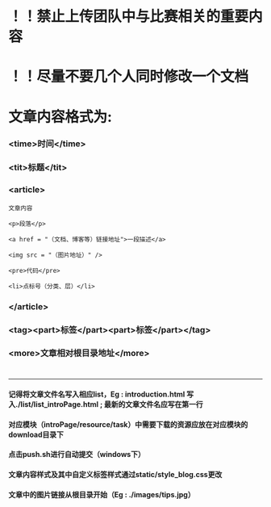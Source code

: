 # ！！禁止上传团队中与比赛相关的重要内容
# ！！尽量不要几个人同时修改一个文档

# 文章内容格式为:	

### \<time\>时间\</time\>

### \<tit\>标题\</tit\>

### \<article\>  

	文章内容  

	<p>段落</p>  

	<a href = "（文档、博客等）链接地址">一段描述</a>  

	<img src = "（图片地址）" />  

	<pre>代码</pre>  

	<li>点标号（分类、层）</li>  

### \</article\>
### \<tag\>\<part\>标签\</part\>\<part\>标签\</part\>\</tag\>
### \<more\>文章相对根目录地址\</more\>
#
* * *
#### 记得将文章文件名写入相应list，Eg : introduction.html 写入./list/list_introPage.html ; 最新的文章文件名应写在第一行
#### 对应模块（introPage/resource/task）中需要下载的资源应放在对应模块的download目录下
#### 点击push.sh进行自动提交（windows下）
#### 文章内容样式及其中自定义标签样式通过static/style_blog.css更改
#### 文章中的图片链接从根目录开始（Eg : ./images/tips.jpg）